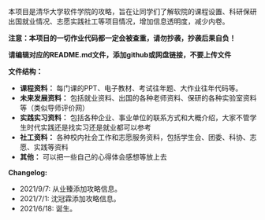 本项目是清华大学软件学院的攻略，旨在让同学们了解软院的课程设置、科研保研出国就业情况、志愿实践社工等项目情况，增加信息透明度，减少内卷。



**注意：本项目的一切作业代码都一定会被查重，请勿抄袭，抄袭后果自负！**







**请编辑对应的README.md文件，添加github或网盘链接，不要上传文件**

**文件结构：**

- **课程资料：** 每门课的PPT、电子教材、考试往年题、大作业往年代码等。
- **未来发展资料：** 包括就业资料、出国的各种老师资料、保研的各种实验室资料等（类似导师评价网）
- **实践实习资料：** 包括各种企业、事业单位的联系方式和大概介绍，大家不管学生时代实践还是找实习还是就业都可以参考
- **社工资料：** 各种校内社会工作和志愿服务资料，包括学生会、团委、科协、志愿、实践等资料
- **其他：** 可以把一些自己的心得体会感想等放上去

**Changelog:**

- 2021/9/7: 从业臻添加攻略信息。
- 2021/7/1: 沈冠霖添加攻略信息。
- 2021/6/18: 诞生。
